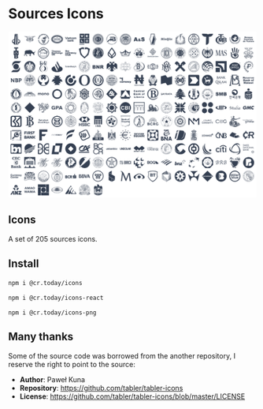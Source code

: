 # Sources Icons

<p align="center">
  <picture>
    <source media="(prefers-color-scheme: dark)" srcset="https://github.com/cr-today/sources-icons/blob/main/.github/icons-dark@2x.png?raw=true">
    <source media="(prefers-color-scheme: light)" srcset="https://github.com/cr-today/sources-icons/blob/main/.github/icons@2x.png?raw=true">
    <img src="https://github.com/cr-today/sources-icons/blob/main/.github/icons@2x.png?raw=true" alt="Tabler Icons preview" width="840">
  </picture>
</p>


## Icons

A set of <!--icons-count-->205<!--/icons-count--> sources icons.


## Install

```
npm i @cr.today/icons
```

```
npm i @cr.today/icons-react
```

```
npm i @cr.today/icons-png
```


## Many thanks

Some of the source code was borrowed from the another repository,
I reserve the right to point to the source:

- **Author**: Paweł Kuna
- **Repository**: https://github.com/tabler/tabler-icons
- **License**: https://github.com/tabler/tabler-icons/blob/master/LICENSE